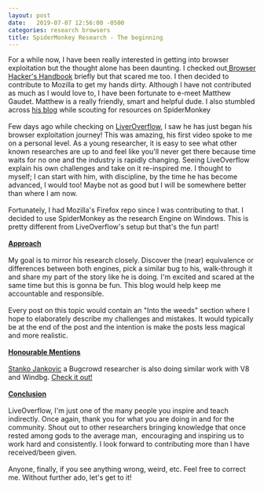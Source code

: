```yaml
---
layout: post
date:   2019-07-07 12:56:00 -0500
categories: research browsers
title: SpiderMonkey Research - The beginning
---
```


For a while now, I have been really interested in getting into browser exploitation but the thought alone has been daunting. I checked out<a href="https://www.amazon.ca/Browser-Hackers-Handbook-Wade-Alcorn/dp/1118662091" target="_blank"> Browser Hacker's Handbook</a> briefly but that scared me too. I then decided to contribute to Mozilla to get my hands dirty. Although I have not contributed as much as I would love to, I have been fortunate to e-meet Matthew Gaudet. Matthew is a really friendly, smart and helpful dude. I also stumbled across <a href="https://www.mgaudet.ca/technical" target="_blank">his blog</a> while scouting for resources on SpiderMonkey<br />
<br />
Few days ago while checking on <a href="https://liveoverflow.com/" target="_blank">LiverOverflow</a>, I saw he has just began his browser exploitation journey! This was amazing, his first video spoke to me on a personal level. As a young researcher, it is easy to see what other known researches are up to and feel like you'll never get there because time waits for no one and the industry is rapidly changing. Seeing LiveOverflow explain his own challenges and take on it re-inspired me. I thought to myself; I can start with him, with discipline, by the time he has become advanced, I would too! Maybe not as good but I will be somewhere better than where I am now.<br />
<br />
Fortunately, I had Mozilla's Firefox repo since I was contributing to that. I decided to use SpiderMonkey as the research Engine on Windows. This is pretty different from LiveOverflow's setup but that's the fun part!<br />
<br />
<b><u>Approach</u></b><br />
<br />
My goal is to mirror his research closely. Discover the (near) equivalence or differences between both engines, pick a similar bug to his, walk-through it and share my part of the story like he is doing. I'm excited and scared at the same time but this is gonna be fun. This blog would help keep me accountable and responsible.<br />
<br />
Every post on this topic would contain an "Into the weeds" section where I hope to elaborately describe my challenges and mistakes. It would typically be at the end of the post and the intention is make the posts less magical and more realistic.<br />
<br />
<b><u>Honourable Mentions </u></b><br />
<br />
<a href="https://twitter.com/stankoja" target="_blank">Stanko Jankovic</a> a Bugcrowd researcher is also doing similar work with V8 and Windbg. <a href="https://medium.com/@stankoja/v8-bug-hunting-part-1-setting-up-the-debug-environment-7ef34dc6f2de" target="_blank">Check it out!</a><br />
<br />
<b><u>Conclusion</u></b><br />
<br />
LiveOverflow, I'm just one of the many people you inspire and teach indirectly. Once again, thank you for what you are doing in and for the community. Shout out to other researchers bringing knowledge that once rested among gods to the average man,&nbsp; encouraging and inspiring us to work hard and consistently. I look forward to contributing more than I have received/been given.<br />
<b><u> </u></b><br />
Anyone, finally, if you see anything wrong, weird, etc. Feel free to correct me. Without further ado, let's get to it!<br />
<br />